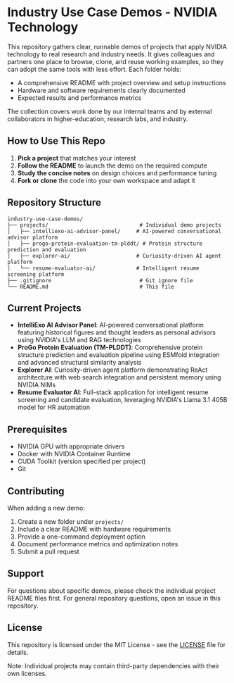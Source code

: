 # Industry Use Case Demos - NVIDIA Technology

This repository gathers clear, runnable demos of projects that apply NVIDIA technology to real research and industry needs. It gives colleagues and partners one place to browse, clone, and reuse working examples, so they can adopt the same tools with less effort. Each folder holds:

- A comprehensive README with project overview and setup instructions
- Hardware and software requirements clearly documented
- Expected results and performance metrics

The collection covers work done by our internal teams and by external collaborators in higher-education, research labs, and industry.

## How to Use This Repo

1. **Pick a project** that matches your interest
2. **Follow the README** to launch the demo on the required compute
3. **Study the concise notes** on design choices and performance tuning
4. **Fork or clone** the code into your own workspace and adapt it

## Repository Structure

```
industry-use-case-demos/
├── projects/                             # Individual demo projects
│   ├── intelliexo-ai-advisor-panel/     # AI-powered conversational advisor platform
│   ├── progo-protein-evaluation-tm-plddt/ # Protein structure prediction and evaluation
│   ├── explorer-ai/                     # Curiosity-driven AI agent platform
│   └── resume-evaluator-ai/             # Intelligent resume screening platform
├── .gitignore                            # Git ignore file
└── README.md                             # This file
```

## Current Projects

- **IntelliExo AI Advisor Panel**: AI-powered conversational platform featuring historical figures and thought leaders as personal advisors using NVIDIA's LLM and RAG technologies
- **ProGo Protein Evaluation (TM-PLDDT)**: Comprehensive protein structure prediction and evaluation pipeline using ESMfold integration and advanced structural similarity analysis
- **Explorer AI**: Curiosity-driven agent platform demonstrating ReAct architecture with web search integration and persistent memory using NVIDIA NIMs
- **Resume Evaluator AI**: Full-stack application for intelligent resume screening and candidate evaluation, leveraging NVIDIA's Llama 3.1 405B model for HR automation

## Prerequisites

- NVIDIA GPU with appropriate drivers
- Docker with NVIDIA Container Runtime
- CUDA Toolkit (version specified per project)
- Git

## Contributing

When adding a new demo:
1. Create a new folder under `projects/`
2. Include a clear README with hardware requirements
3. Provide a one-command deployment option
4. Document performance metrics and optimization notes
5. Submit a pull request

## Support

For questions about specific demos, please check the individual project README files first. For general repository questions, open an issue in this repository.

## License

This repository is licensed under the MIT License - see the [LICENSE](LICENSE) file for details.

Note: Individual projects may contain third-party dependencies with their own licenses. 